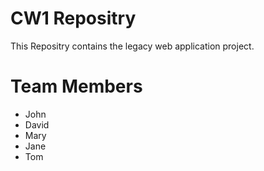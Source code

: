 # CW1 Repositry
This Repositry contains the legacy web application project.

# Team Members

- John
- David
- Mary
- Jane
- Tom
